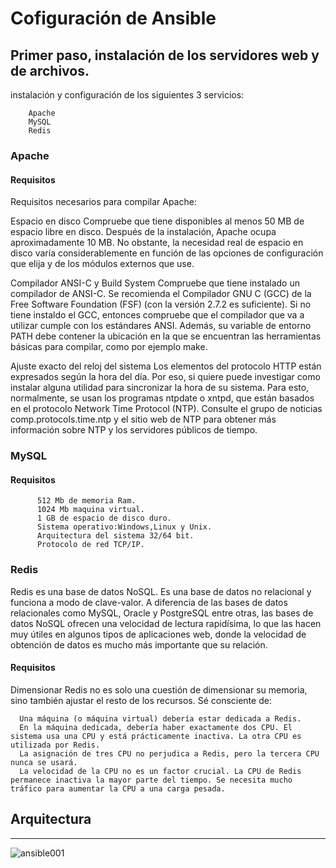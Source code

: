 # Cofiguración de Ansible

## Primer paso, instalación de los servidores web y de archivos.

instalación y configuración de los siguientes 3 servicios:

        Apache
        MySQL
        Redis

### Apache

#### Requisitos

Requisitos necesarios para compilar Apache:

Espacio en disco
    Compruebe que tiene disponibles al menos 50 MB de espacio libre en disco. Después de la instalación, Apache ocupa aproximadamente 10 MB. No obstante, la necesidad real de espacio en disco varía considerablemente en función de las opciones de configuración que elija y de los módulos externos que use.

Compilador ANSI-C y Build System
    Compruebe que tiene instalado un compilador de ANSI-C. Se recomienda el Compilador GNU C (GCC) de la Free Software Foundation (FSF) (con la versión 2.7.2 es suficiente). Si no tiene instaldo el GCC, entonces compruebe que el compilador que va a utilizar cumple con los estándares ANSI. Además, su variable de entorno PATH debe contener la ubicación en la que se encuentran las herramientas básicas para compilar, como por ejemplo make.

Ajuste exacto del reloj del sistema
    Los elementos del protocolo HTTP están expresados según la hora del día. Por eso, si quiere puede investigar como instalar alguna utilidad para sincronizar la hora de su sistema. Para esto, normalmente, se usan los programas ntpdate o xntpd, que están basados en el protocolo Network Time Protocol (NTP). Consulte el grupo de noticias comp.protocols.time.ntp y el sitio web de NTP para obtener más información sobre NTP y los servidores públicos de tiempo.

### MySQL

#### Requisitos

          512 Mb de memoria Ram.
          1024 Mb maquina virtual.
          1 GB de espacio de disco duro.
          Sistema operativo:Windows,Linux y Unix.
          Arquitectura del sistema 32/64 bit.
          Protocolo de red TCP/IP.

### Redis

Redis es una base de datos NoSQL. Es una base de datos no relacional y funciona a modo de clave-valor. A diferencia de las bases de datos relacionales como MySQL, Oracle y PostgreSQL entre otras, las bases de datos NoSQL ofrecen una velocidad de lectura rapidísima, lo que las hacen muy útiles en algunos tipos de aplicaciones web, donde la velocidad de obtención de datos es mucho más importante que su relación.

#### Requisitos

Dimensionar Redis no es solo una cuestión de dimensionar su memoria, sino también ajustar el resto de los recursos. Sé consciente de:

      Una máquina (o máquina virtual) debería estar dedicada a Redis.
      En la máquina dedicada, debería haber exactamente dos CPU. El sistema usa una CPU y está prácticamente inactiva. La otra CPU es utilizada por Redis.
      La asignación de tres CPU no perjudica a Redis, pero la tercera CPU nunca se usará.
      La velocidad de la CPU no es un factor crucial. La CPU de Redis permanece inactiva la mayor parte del tiempo. Se necesita mucho tráfico para aumentar la CPU a una carga pesada.


## Arquitectura
________________________________________________________________________________________________________________________

![ansible001](https://user-images.githubusercontent.com/21178320/32872325-1fa3c8a8-ca54-11e7-8e17-631f075b1dca.png)
